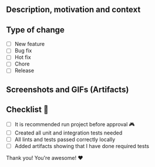 ## Description, motivation and context
<!-- Explanation of what have been done  -->

## Type of change
- [ ] New feature
- [ ] Bug fix
- [ ] Hot fix
- [ ] Chore
- [ ] Release

## Screenshots and GIFs (Artifacts)
<!-- screenshots, videos and/or GIFs of the feature -->

## Checklist :rotating_light:
- [ ] It is recommended run project before approval :video_game:
- [ ] Created all unit and integration tests needed
- [ ] All lints and tests passed correctly locally
- [ ] Added artifacts showing that I have done required tests

Thank you! You're awesome! :heart: